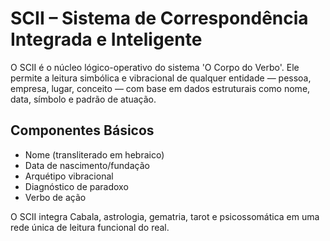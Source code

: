 # SCII – Sistema de Correspondência Integrada e Inteligente

O SCII é o núcleo lógico-operativo do sistema 'O Corpo do Verbo'. Ele permite a leitura simbólica e vibracional de qualquer entidade — pessoa, empresa, lugar, conceito — com base em dados estruturais como nome, data, símbolo e padrão de atuação.

## Componentes Básicos

- Nome (transliterado em hebraico)
- Data de nascimento/fundação
- Arquétipo vibracional
- Diagnóstico de paradoxo
- Verbo de ação

O SCII integra Cabala, astrologia, gematria, tarot e psicossomática em uma rede única de leitura funcional do real.
